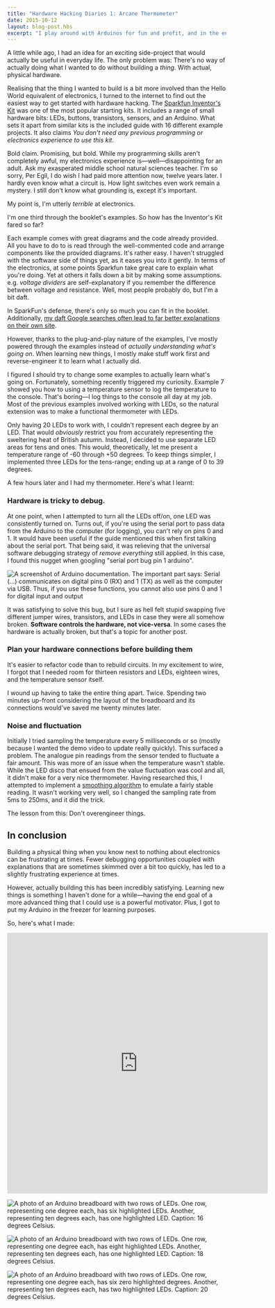 ```yaml
---
title: "Hardware Hacking Diaries 1: Arcane Thermometer"
date: 2015-10-12
layout: blog-post.hbs
excerpt: "I play around with Arduinos for fun and profit, and in the end I made the daftest ever Arduino thermometer."
---
```


A little while ago, I had an idea for an exciting side-project that would actually be useful in everyday life. The only problem was: There's no way of actually doing what I wanted to do without building a _thing_. With actual, physical hardware.

Realising that the thing I wanted to build is a bit more involved than the Hello World equivalent of electronics, I turned to the internet to find out the easiest way to get started  with hardware hacking. The [Sparkfun Inventor's Kit](https://www.sparkfun.com/products/12060) was one of the most popular starting kits. It includes a range of small hardware bits: LEDs, buttons, transistors, sensors, and an Arduino. What sets it apart from similar kits is the included guide with 16 different example projects. It also claims _You don’t need any previous programming or electronics experience to use this kit_.

Bold claim. Promising, but bold. While my programming skills aren't completely awful, my electronics experience is—well—disappointing for an adult. Ask my exasperated middle school natural sciences teacher. I'm so sorry, Per Egil, I do wish I had paid more attention now, twelve years later. I hardly even know what a circuit is. How light switches even work remain a mystery. I still don't know what grounding is, except it's important.

My point is, I'm utterly _terrible_ at electronics.

I'm one third through the booklet's examples. So how has the Inventor's Kit fared so far?

Each example comes with great diagrams and the code already provided. All you have to do to is read through the well-commented code and arrange components like the provided diagrams. It's rather easy. I haven't struggled with the software side of things yet, as it eases you into it gently. In terms of the electronics, at some points Sparkfun take great care to explain what you're doing. Yet at others it falls down a bit by making some assumptions. e.g. _voltage dividers_ are self-explanatory if you remember the difference between voltage and resistance. Well, most people probably do, but I'm a bit daft.

In SparkFun's defense, there's only so much you can fit in the booklet. Additionally, [my daft Google searches often lead to far better explanations on their own site](https://learn.sparkfun.com/tutorials/voltage-current-resistance-and-ohms-law).

However, thanks to the plug-and-play nature of the examples, I've mostly powered through the examples instead of _actually understanding what's going on_. When learning new things, I mostly make stuff work first and reverse-engineer it to learn what I actually did.

I figured I should try to change some examples to actually learn what's going on. Fortunately, something recently triggered my curiosity. Example 7 showed you how to using a temperature sensor to log the temperature to the console. That's boring—I log things to the console all day at my job. Most of the previous examples involved working with LEDs, so the  natural extension was to make a functional thermometer with LEDs.

Only having 20 LEDs to work with, I couldn't represent each degree by an LED. That would _obviously_ restrict you from accurately representing the sweltering heat of British autumn. Instead, I decided to use separate LED areas for tens and ones. This would, theoretically, let me present a temperature range of -60 through +50 degrees. To keep things simpler, I implemented three LEDs for the tens-range; ending up at a range of 0 to 39 degrees.

A few hours later and I had my thermometer. Here's what I learnt:

### Hardware is tricky to debug.
At one point, when I attempted to turn all the LEDs off/on, one LED was consistently turned on. Turns out, if you're using the serial port to pass data from the Arduino to the computer (for logging), you can't rely on pins 0 and 1. It would have been useful if the guide mentioned this when first talking about the serial port. That being said, it was relieving that the universal software debugging strategy of _remove everything_ still applied. In this case, I found this nugget when googling "serial port bug pin 1 arduino".

![A screenshot of Arduino documentation. The important part says: Serial (…) communicates on digital pins 0 (RX) and 1 (TX) as well as the computer via USB. Thus, if you use these functions, you cannot also use pins 0 and 1 for digital input and output](/assets/images/Screen-Shot-2015-10-07-at-00-12-19.png)

It was satisfying to solve this bug, but I sure as hell felt stupid swapping five different jumper wires, transistors, and LEDs in case they were all somehow broken. **Software controls the hardware, not vice-versa**. In some cases the hardware is actually broken, but that's a topic for another post.

### Plan your hardware connections before building them
It's easier to refactor code than to rebuild circuits. In my excitement to wire, I forgot that I needed room for thirteen resistors and LEDs, eighteen wires, and the temperature sensor itself.

I wound up having to take the entire thing apart. Twice. Spending two minutes up-front considering the layout of the breadboard and its connections would've saved me twenty minutes later.

### Noise and fluctuation
Initially I tried sampling the temperature every 5 milliseconds or so (mostly because I wanted the demo video to update really quickly). This surfaced a problem. The analogue pin readings from the sensor tended to fluctuate a fair amount. This was more of an issue when the temperature wasn't stable. While the LED disco that ensued from the value fluctuation was cool and all, it didn't make for a very nice thermometer. Having researched this, I attempted to implement a [smoothing algorithm](https://www.arduino.cc/en/Tutorial/Smoothing) to emulate a fairly stable reading. It wasn't working very well, so I changed the sampling rate from 5ms to 250ms, and it did the trick.

The lesson from this: Don't overengineer things.

## In conclusion
Building a physical thing when you know next to nothing about electronics can be frustrating at times. Fewer debugging opportunities coupled with explanations that are sometimes skimmed over a bit too quickly, has led to a slightly frustrating experience at times.

However, actually building this has been incredibly satisfying. Learning new things is something I haven't done for a while—having the end goal of a more advanced thing that I could use is a powerful motivator. Plus, I got to put my Arduino in the freezer for learning purposes.

So, here's what I made:

<iframe src="https://vine.co/v/eE7dV3lmB5W/embed/simple" width="600" height="600" frameborder="0"></iframe><script src="https://platform.vine.co/static/scripts/embed.js"></script>

![A photo of an Arduino breadboard with two rows of LEDs. One row, representing one degree each, has six highlighted LEDs. Another, representing ten degrees each, has one highlighted LED. Caption: 16 degrees Celsius.](/assets/images/16.jpg)

![A photo of an Arduino breadboard with two rows of LEDs. One row, representing one degree each, has eight highlighted LEDs. Another, representing ten degrees each, has one highlighted LED. Caption: 18 degrees Celsius.](/assets/images/18-1.jpg)

![A photo of an Arduino breadboard with two rows of LEDs. One row, representing one degree each, has six zero highlighted degrees. Another, representing ten degrees each, has two highlighted LEDs. Caption: 20 degrees Celsius.](/assets/images/20.jpg)
